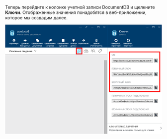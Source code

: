   Теперь перейдите к колонке учетной записи DocumentDB и щелкните **Ключи**. Отображенные значения понадобятся в веб-приложении, которое мы создадим далее.

![Снимок экрана портала Azure, на котором показана учетная запись DocumentDB, выделена кнопка "Ключи" в колонке учетной записи DocumentDB, а также выделены значения "URI", "ПЕРВИЧНЫЙ КЛЮЧ" и "ВТОРИЧНЫЙ КЛЮЧ" в колонке "Ключи"](./media/documentdb-keys/keys.png)

<!---HONumber=AcomDC_0914_2016-->